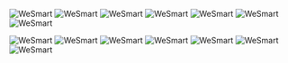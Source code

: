 ![WeSmart](https://i.imgur.com/OT4ssrG.gif)
![WeSmart](https://i.imgur.com/OT4ssrG.gif)
![WeSmart](https://i.imgur.com/OT4ssrG.gif)
![WeSmart](https://i.imgur.com/OT4ssrG.gif)
![WeSmart](https://i.imgur.com/OT4ssrG.gif)
![WeSmart](https://i.imgur.com/OT4ssrG.gif)
![WeSmart](https://i.imgur.com/OT4ssrG.gif)

![WeSmart](https://i.imgur.com/OT4ssrG.gif)
![WeSmart](https://i.imgur.com/OT4ssrG.gif)
![WeSmart](https://i.imgur.com/OT4ssrG.gif)
![WeSmart](https://i.imgur.com/OT4ssrG.gif)
![WeSmart](https://i.imgur.com/OT4ssrG.gif)
![WeSmart](https://i.imgur.com/OT4ssrG.gif)
![WeSmart](https://i.imgur.com/OT4ssrG.gif)

<!--
**BlTWISE/BlTWISE** is a ✨ _special_ ✨ repository because its `README.md` (this file) appears on your GitHub profile.

Here are some ideas to get you started:

- 🔭 I’m currently working on ...
- 🌱 I’m currently learning ...
- 👯 I’m looking to collaborate on ...
- 🤔 I’m looking for help with ...
- 💬 Ask me about ...
- 📫 How to reach me: ...
- 😄 Pronouns: ...
- ⚡ Fun fact: ...
-->
